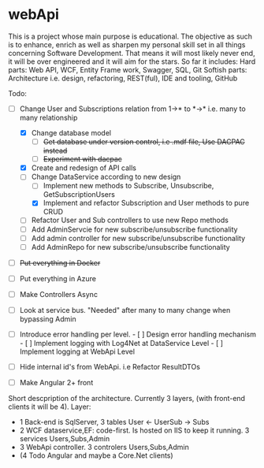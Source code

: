 # webApi

This is a project whose main purpose is educational. The objective as such is to enhance, enrich as well as sharpen my personal skill set in all things concerning Software Development.
That means it will most likely never end, it will be over engineered and it will aim for the stars.
So far it includes: 
Hard parts: Web API, WCF, Entity Frame work, Swagger, SQL, Git
Softish parts: Architecture i.e. design, refactoring, REST(ful), IDE and tooling, GitHub

Todo:
- [ ] Change User and Subscriptions relation from 1->* to \*->\* i.e. many to many relationship
   - [x] Change database model
      - [ ] ~~Get database under version control, i.e .mdf file, Use DACPAC instead~~
      - [ ] ~~Experiment with dacpac~~
   - [x] Create and redesign of API calls
    - [ ] Change DataService according to new design
       - [ ] Implement new methods to Subscribe, Unsubscribe, GetSubscriptionUsers
       - [x] Implement and refactor Subscription and User methods to pure CRUD
    - [ ] Refactor User and Sub controllers to use new Repo methods
    - [ ] Add AdminServcie for new subscribe/unsubscribe functionality
    - [ ] Add admin controller for new subscribe/unsubscribe functionality
   - [ ] Add AdminRepo for new subscribe/unsubscribe functionality
- [ ] ~~Put everything in Docker~~
- [ ] Put everything in Azure
- [ ] Make Controllers Async
- [ ] Look at service bus. "Needed" after many to many change when bypassing Admin 
- [ ] Introduce error handling per level.
         - [ ] Design error handling mechanism
         - [ ] Implement logging with Log4Net at DataService Level
         - [ ] Implement logging at WebApi Level
- [ ] Hide internal id's from WebApi. i.e Refactor ResultDTOs 
- [ ] Make Angular 2+ front
    

Short descpription of the architecture. Currently 3 layers, (with front-end clients it will be 4). 
Layer: 
  - 1 Back-end is SqlServer, 3 tables User <- UserSub -> Subs
  - 2 WCF dataservice,EF: code-first. Is hosted on IIS to keep it running. 3 services Users,Subs,Admin
  - 3 WebApi controller.  3 controlers Users,Subs,Admin
  - (4 Todo Angular and maybe a Core.Net clients)
